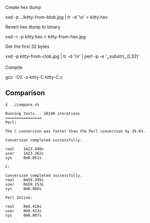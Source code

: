 
Create hex dump

 xxd -p ../kitty-from-blob.jpg | tr -d '\n' > kitty.hex

Revert hex dump to binary

 xxd -r -p kitty.hex > kitty-from-hex.jpg

Get the first 32 bytes

 xxd -p kitty-from-clob.jpg | tr -d '\n'  |  perl -p -e '$_=substr($_,0,32)'

Compile 

gcc -O2 -o kitty-C kitty-C.c


## Comparison


```
$  ./compare.sh

Running tests... 10240 iterations
================
Perl:

The C conversion was faster than the Perl conversion by 29.6%.

Conversion completed successfully.

real    1m23.498s
user    1m23.362s
sys     0m0.051s

C:

Conversion completed successfully.
real    0m59.395s
user    0m59.253s
sys     0m0.080s

Perl Inline:

real    0m9.428s
user    0m9.413s
sys     0m0.007s


```

